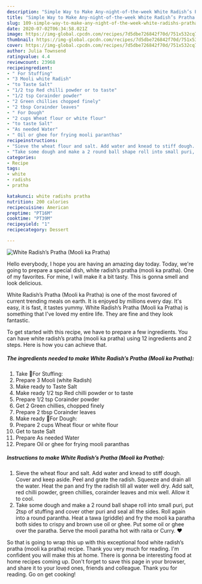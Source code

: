 ```yaml
---
description: "Simple Way to Make Any-night-of-the-week White Radish’s Pratha (Mooli ka Pratha)"
title: "Simple Way to Make Any-night-of-the-week White Radish’s Pratha (Mooli ka Pratha)"
slug: 109-simple-way-to-make-any-night-of-the-week-white-radishs-pratha-mooli-ka-pratha
date: 2020-07-02T06:34:58.021Z
image: https://img-global.cpcdn.com/recipes/7d5dbe726842f70d/751x532cq70/white-radishs-pratha-mooli-ka-pratha-recipe-main-photo.jpg
thumbnail: https://img-global.cpcdn.com/recipes/7d5dbe726842f70d/751x532cq70/white-radishs-pratha-mooli-ka-pratha-recipe-main-photo.jpg
cover: https://img-global.cpcdn.com/recipes/7d5dbe726842f70d/751x532cq70/white-radishs-pratha-mooli-ka-pratha-recipe-main-photo.jpg
author: Julia Townsend
ratingvalue: 4.4
reviewcount: 23968
recipeingredient:
- " For Stuffing"
- "3 Mooli white Radish"
- "to Taste Salt"
- "1/2 tsp Red chilli powder or to taste"
- "1/2 tsp Corainder powder"
- "2 Green chillies chopped finely"
- "2 tbsp Corainder leaves"
- " For Dough"
- "2 cups Wheat flour or white flour"
- "to taste Salt"
- "As needed Water"
- " Oil or ghee for frying mooli paranthas"
recipeinstructions:
- "Sieve the wheat flour and salt. Add water and knead to stiff dough. Cover and keep aside. Peel and grate the radish. Squeeze and drain all the water. Heat the pan and fry the radish till all water well dry. Add salt, red chilli powder, green chillies, corainder leaves and mix well. Allow it to cool."
- "Take some dough and make a 2 round ball shape roll into small puri, put 2tsp of stuffing and cover other puri and seal all the sides. Roll again into a round parantha. Heat a tawa (griddle) and fry the mooli ka paratha both sides to crispy and brown use oil or ghee. Put some oil or ghee over the paratha. Serve the mooli paratha hot with raita or Curry. ❤️"
categories:
- Recipe
tags:
- white
- radishs
- pratha

katakunci: white radishs pratha 
nutrition: 200 calories
recipecuisine: American
preptime: "PT16M"
cooktime: "PT39M"
recipeyield: "1"
recipecategory: Dessert

---
```



![White Radish’s Pratha (Mooli ka Pratha)](https://img-global.cpcdn.com/recipes/7d5dbe726842f70d/751x532cq70/white-radishs-pratha-mooli-ka-pratha-recipe-main-photo.jpg)

Hello everybody, I hope you are having an amazing day today. Today, we're going to prepare a special dish, white radish’s pratha (mooli ka pratha). One of my favorites. For mine, I will make it a bit tasty. This is gonna smell and look delicious.



White Radish’s Pratha (Mooli ka Pratha) is one of the most favored of current trending meals on earth. It is enjoyed by millions every day. It's easy, it is fast, it tastes yummy. White Radish’s Pratha (Mooli ka Pratha) is something that I've loved my entire life. They are fine and they look fantastic.


To get started with this recipe, we have to prepare a few ingredients. You can have white radish’s pratha (mooli ka pratha) using 12 ingredients and 2 steps. Here is how you can achieve that.

<!--inarticleads1-->

##### The ingredients needed to make White Radish’s Pratha (Mooli ka Pratha):

1. Take  🌻For Stuffing:
1. Prepare 3 Mooli (white Radish)
1. Make ready to Taste Salt
1. Make ready 1/2 tsp Red chilli powder or to taste
1. Prepare 1/2 tsp Corainder powder
1. Get 2 Green chillies, chopped finely
1. Prepare 2 tbsp Corainder leaves
1. Make ready  🌻For Dough:
1. Prepare 2 cups Wheat flour or white flour
1. Get to taste Salt
1. Prepare As needed Water
1. Prepare  Oil or ghee for frying mooli paranthas




<!--inarticleads2-->

##### Instructions to make White Radish’s Pratha (Mooli ka Pratha):

1. Sieve the wheat flour and salt. Add water and knead to stiff dough. Cover and keep aside. Peel and grate the radish. Squeeze and drain all the water. Heat the pan and fry the radish till all water well dry. Add salt, red chilli powder, green chillies, corainder leaves and mix well. Allow it to cool.
1. Take some dough and make a 2 round ball shape roll into small puri, put 2tsp of stuffing and cover other puri and seal all the sides. Roll again into a round parantha. Heat a tawa (griddle) and fry the mooli ka paratha both sides to crispy and brown use oil or ghee. Put some oil or ghee over the paratha. Serve the mooli paratha hot with raita or Curry. ❤️




So that is going to wrap this up with this exceptional food white radish’s pratha (mooli ka pratha) recipe. Thank you very much for reading. I'm confident you will make this at home. There is gonna be interesting food at home recipes coming up. Don't forget to save this page in your browser, and share it to your loved ones, friends and colleague. Thank you for reading. Go on get cooking!
